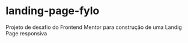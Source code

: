# landing-page-fylo
Projeto de desafio do Frontend Mentor para construção de uma Landig Page responsiva
